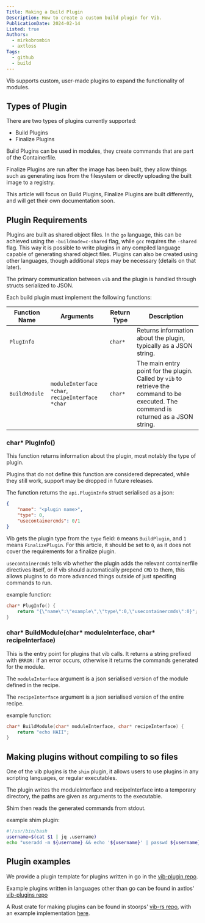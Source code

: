 ```yaml
---
Title: Making a Build Plugin
Description: How to create a custom build plugin for Vib.
PublicationDate: 2024-02-14
Listed: true
Authors:
  - mirkobrombin
  - axtloss
Tags:
  - github
  - build
---
```


Vib supports custom, user-made plugins to expand the functionality of modules.

## Types of Plugin 

There are two types of plugins currently supported:

- Build Plugins
- Finalize Plugins

Build Plugins can be used in modules, they create commands that are part of the Containerfile. 

Finalize Plugins are run after the image has been built, they allow things such as generating isos from the filesystem or directly uploading the built image to a registry.

This article will focus on Build Plugins, Finalize Plugins are built differently, and will get their own documentation soon. 

## Plugin Requirements

Plugins are built as shared object files. In the `go` language, this can be achieved using the `-buildmode=c-shared` flag, while `gcc` requires the `-shared` flag. This way it is possible to write plugins in any compiled language capable of generating shared object files. Plugins can also be created using other languages, though additional steps may be necessary (details on that later).

The primary communication between `vib` and the plugin is handled through structs serialized to JSON.

Each build plugin must implement the following functions:

| Function Name | Arguments | Return Type | Description |
|---------------|-----------|-------------|-------------|
| `PlugInfo` |  | `char*` | Returns information about the plugin, typically as a JSON string. |
| `BuildModule` | `moduleInterface *char`, `recipeInterface *char` | `char*` | The main entry point for the plugin. Called by `vib` to retrieve the command to be executed. The command is returned as a JSON string. |

### char* PlugInfo()

This function returns information about the plugin, most notably the type of plugin.

Plugins that do not define this function are considered deprecated, while they still work, support may be dropped in future releases.

The function returns the `api.PluginInfo` struct serialised as a json:

```json
{
	"name": "<plugin name>",
	"type": 0,
	"usecontainercmds": 0/1
}
```

Vib gets the plugin type from the `type` field: `0` means `BuildPlugin`, and `1` means `FinalizePlugin`. For this article, it should be set to `0`, as it does not cover the requirements for a finalize plugin.

`usecontainercmds` tells vib whether the plugin adds the relevant containerfile directives itself, or if vib should automatically prepend `CMD` to them, this allows plugins to do more advanced things outside of just specifing commands to run.

example function:

```C
char* PlugInfo() {
	return "{\"name\":\"example\",\"type\":0,\"usecontainercmds\":0}";
}
```

### char* BuildModule(char* moduleInterface, char\* recipeInterface)

This is the entry point for plugins that vib calls. It returns a string prefixed with `ERROR:` if an error occurs, otherwise it returns the commands generated for the module.

The `moduleInterface` argument is a json serialised version of the module defined in the recipe.

The `recipeInterface` argument is a json serialised version of the entire recipe.

example function:

```C
char* BuildModule(char* moduleInterface, char* recipeInterface) {
	return "echo HAII";
}
```

## Making plugins without compiling to so files

One of the vib plugins is the `shim` plugin, it allows users to use plugins in any scripting languages, or regular executables.

The plugin writes the moduleInterface and recipeInterface into a temporary directory, the paths are given as arguments to the executable.

Shim then reads the generated commands from stdout.

example shim plugin:

```bash
#!/usr/bin/bash
username=$(cat $1 | jq .username)
echo "useradd -m ${username} && echo '${username}' | passwd ${username} --stdin"
```


## Plugin examples

We provide a plugin template for plugins written in go in the [vib-plugin repo](https://github.com/Vanilla-OS/vib-plugin).

Example plugins written in languages other than go can be found in axtlos' [vib-plugins repo](https://github.com/axtloss/vib-plugins/)

A Rust crate for making plugins can be found in stoorps' [vib-rs repo](https://github.com/stoorps/vib-rs), with an example implementation [here](https://github.com/stoorps/vib-rs/tree/main/examples/example-plugin).
